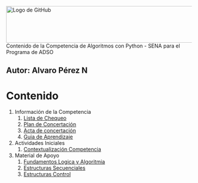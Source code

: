 <img src="https://blog.rdiez.es/p/python-10-bucles-for-/-while/python-banner_hu3424164933478749944.jpg" alt="Logo de GitHub" width="600" height="100">
Contenido de la Competencia de Algoritmos con Python - SENA para el Programa de ADSO

**Autor:** Alvaro Pérez N
---

# Contenido
1. Información de la Competencia
    1. [Lista de Chequeo](https://github.com/aperezn298/AlgoritmosSENA/blob/main/01_InfoCompetencia_3147910/ListaChequeoAlgoritmosPython.pdf)
    2. [Plan de Concertación](https://github.com/aperezn298/AlgoritmosSENA/blob/main/01_InfoCompetencia_3147910/PlanConcertadoAlgoritmos3147910.pdf)
    3. [Acta de concertación](https://github.com/aperezn298/AlgoritmosSENA/blob/main/01_InfoCompetencia_3147910/ActaConcertacionAlgoritmos3147910.pdf) 
    4. [Guia de Aprendizaje](https://github.com/aperezn298/AlgoritmosSENA/blob/main/01_InfoCompetencia_3147910/GuiaAprendizajeAlgoritmos3147910.pdf)
2. Actividades Iniciales
    1. [Contextualización Competencia](https://github.com/aperezn298/AlgoritmosSENA/blob/main/02_ActividadesIniciales/00ContextualizacionAlgoritmos.pdf)
3. Material de Apoyo
    1. [Fundamentos Logica y Algoritmia](https://github.com/aperezn298/AlgoritmosSENA/blob/main/03_MaterialApoyo/01ConceptosLogica.pdf)
    2. [Estructuras Secuenciales](https://github.com/aperezn298/AlgoritmosSENA/blob/main/03_MaterialApoyo/02EstructurasSecuenciales.pdf)
    3. [Estructuras Control](https://github.com/aperezn298/AlgoritmosSENA/blob/main/03_MaterialApoyo/03EstructurasControl.pdf)